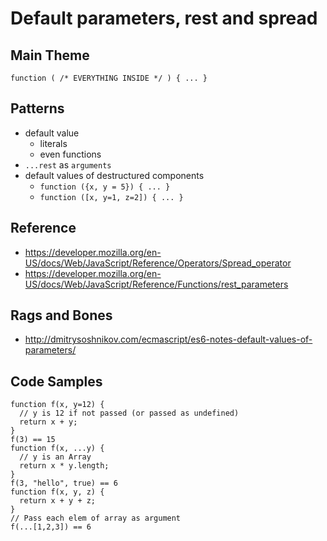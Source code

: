 Default parameters, rest and spread
===================================

## Main Theme
`function ( /* EVERYTHING INSIDE */ ) { ... }`

## Patterns
- default value
    + literals
    + even functions
- `...rest` as `arguments`
- default values of destructured components
    + `function ({x, y = 5}) { ... }`
    + `function ([x, y=1, z=2]) { ... }`


## Reference
- https://developer.mozilla.org/en-US/docs/Web/JavaScript/Reference/Operators/Spread_operator
- https://developer.mozilla.org/en-US/docs/Web/JavaScript/Reference/Functions/rest_parameters

## Rags and Bones
- http://dmitrysoshnikov.com/ecmascript/es6-notes-default-values-of-parameters/

## Code Samples

    function f(x, y=12) {
      // y is 12 if not passed (or passed as undefined)
      return x + y;
    }
    f(3) == 15
    function f(x, ...y) {
      // y is an Array
      return x * y.length;
    }
    f(3, "hello", true) == 6
    function f(x, y, z) {
      return x + y + z;
    }
    // Pass each elem of array as argument
    f(...[1,2,3]) == 6
